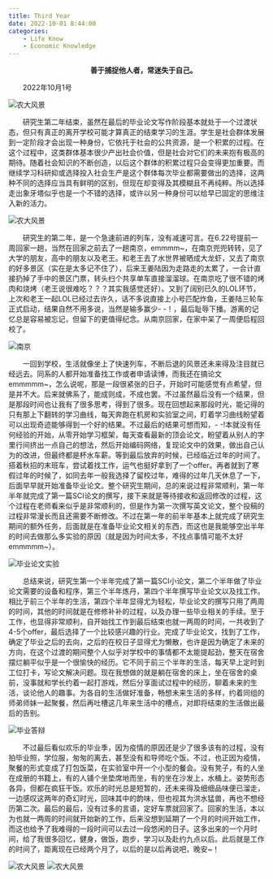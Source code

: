 ```yaml
---
title: Third Year
date: 2022-10-01 8:44:00
categories:
    - Life Know
    - Economic Knowledge
---
```

<p style="text-indent:2em;text-align:center;font-weight:bold">
善于捕捉他人者，常迷失于自己。
</p> 

<p style="text-indent:2em">
2022年10月1号
</p>

![农大风景](http://39.106.34.39:4567/IMG_0614.HEIC.JPG.JPG)

<p style="text-indent:2em">
研究生第二年结束，虽然在最后的毕业论文写作阶段基本就处于一个过渡状态，但只有真正的离开学校可能才算真正的结束学习的生涯。学生是社会群体发展到一定阶段才会出现一种身份，它依托于社会的公共资源，是一个积累的过程。在这个过程中，这类群体基本很少产出社会价值，但是社会对它们的未来抱有极高的期待。随着社会知识的不断创造，以后这个群体的积累过程只会变得更加重要。而继续学习科研抑或选择投入社会生产是这个群体每次毕业都需要做出的选择，这两种不同的选择应当具有鲜明的区别，但现在却变得及其模糊且不再纯粹。所以选择走出象牙塔似乎也是一个不错的选择，或许以另一种身份可以给早已固定的思维注入新的活力。
</p> 
 
![农大风景](http://39.106.34.39:4567/IMG_0611.HEIC.JPG)

<p style="text-indent:2em">
研究生的第二年，是一个急速前进的列车，没有减速可言。在6.22号提前一周回家一趟，当然在回家之前去了一趟南京，emmmm~，在南京兜兜转转，见了大学的朋友，高中的朋友以及老王。和老王去了水世界被晒成大龙虾，又去了南京的好多景区（实在是太多记不住了），后来王姜陆因为走路走的太累了，一合计直接扔掉了手中的景区门票，转头扫个共享单车直接溜溜球。在南京吃了很不错的烤肉和烧烤（老王说很难吃？？？其实我感觉还好）。又到了阔别已久的LOL环节，上次和老王一起LOL已经过去许久，话不多说直接上小号匹配炸鱼，王姜陆三轮车正式启动，结果自然不用多说，当然是输多赢少- -！，最后耻辱下播。游离的记忆总是容易被忘记，但留下的更值得纪念。从南京回家，在家中呆了一周便启程回校了。
</p>
 
![南京](http://39.106.34.39:4567/IMG_0629.JPG)

<p style="text-indent:2em">
一回到学校，生活就像坐上了快速列车，不断后退的风景还未来得及注目就已经远去。同系的人都开始准备找工作或者申请读博，而我还在搞论文emmmmm~，怎么说呢，那是一段很紧张的日子，开始时可能感觉有点希望，但是并不大。后来就佛系了，能成则成，不成也罢。不过虽然最后没有一个结果，但是那段时间也让我有了很多思考，得到了很多。现在回想起来那段时光，能记得的只有那上下翻转的学习曲线，每天奔跑在机房和实验室之间，盯着学习曲线盼望着可以出现奇迹能够得到一个好的结果。不过最后的结果可想而知，- -!本就没有任何经验的开始，从零开始学习框架，每天查看最新的顶会论文，盼望着从别人的字里行间挤出一点自己的想法，然后开始编码网络，复现论文中的效果，做出自己认为的改进，但最终都是杯水车薪。等到最后放弃的时候，已经临近过年的时间了。搭着秋招的末班车，尝试着找工作，运气也挺好拿到了一个offer。再者就到了寒假过年的时候了，如同去年一般我选择了留校过年，难得的过年几天休息了一下，后面早早就开始准备毕业论文。整个研究生期间，总的来说过程非常顺利，第一年半年就完成了第一篇SCI论文的撰写，接下来就是等待接收和返回修改的过程，这个过程在老师看来似乎是非常顺利的，但是作为第一次撰写英文论文，整个投稿的过程非常漫长而且还需要不断修改。不过在第一年的前半年基本上就完成了研究生期间的额外任务，后面就是在准备毕业论文相关的东西，而这也是我能够空出半年的时间去做那么多实验的原因（就是因为时间太多，不找点事情可能不太好emmmmm~）。
</p> 

![毕业论文实验](http://39.106.34.39:4567/IMG_0596.JPG)
<p style="text-indent:2em">
总结来说，研究生第一个半年完成了第一篇SCI小论文，第二个半年做了毕业论文需要的设备和程序，第三个半年炼丹，第四个半年撰写毕业论文以及找工作。相比于前三个半年的生活，第四个半年显得尤为轻松，毕业论文的撰写只用了两周的时间，其他的时间就是在修修补补的过程，以及办理一些毕业相关的手续。至于工作，也显得非常顺利，自开始找工作到最后结束也就一两周的时间，一共收到了4-5个offer，最后选择了一个比较感兴趣的行业。完成了毕业论文，找到了工作，确定了毕业之后的去向，之后的在校日子显得尤为懒散，也许是因为确定了未来的方向，在这个过渡的期间整个人似乎对学校中的事情都不太能提起劲，整天在宿舍摆烂躺平似乎是一个很愉快的经历。它不同于前三个半年的生活，每天早上定时到工位打卡，写论文解决问题。现在我想做的就是躺在宿舍的床上，坐在宿舍的桌前，没事就和学长约着一起打游戏，然后分享面试过程中的经历，聊着未来的生活，谈论他人的趣事。为各自的生活做好准备，畅想未来生活的多样，约着同组的师弟师妹一起聚餐，然后再吐槽这几年来生活中的槽点，对即将结束的生活做出最后的告别。
</p> 

![毕业答辩](http://39.106.34.39:4567/IMG_0664.JPG)
<p style="text-indent:2em">
不过最后看似欢乐的毕业季，因为疫情的原因还是少了很多该有的过程，没有拍毕业照，学位服，匆匆的离去，甚至没有和导师吃个饭。不过，也正因为疫情，聚餐的形式变成了打包饭菜，在实验室中开一个小型的餐会。没有凳子，有的人坐在成册的书籍上，有的人铺个坐垫席地而坐，有的坐在沙发上，水桶上。姿势形态各异，但都在疯狂干饭。欢乐的时光总是短暂的，还未来得及细细品味便已溜走，一边感叹这两年的奇幻时光，回味其中的韵味，但也视其为洪水猛兽，再也不想经历第二次。最后的最后，没有过多的言语，定好车票就回家了。回家的生活，本以为也就一两周的时间就开始新的工作，后来没想到延期了一个月的时间开始工作，而这也给予了我难得的一段时间可以去过一段悠闲的日子。这多出来的一个月时间，给了我很多回忆，健身，做饭，跑步，学习以及赴约九点以后。此后就是工作的时间了，距离现在已经两个月了，以后的是以后再说吧，晚安~！
</p>

![农大风景](http://39.106.34.39:4567/IMG_0615.HEIC.JPG)
![农大风景](http://39.106.34.39:4567/IMG_0608.JPG.JPG)


